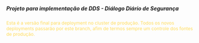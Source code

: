 <h5> Projeto para implementação de DDS - Diálogo Diário de Segurança </h5>

<p style="color: #ffdb5a; font-size: 12px;">
  Esta é a versão final para deployment no cluster de produção.
  Todos os novos deployments passarão por este branch, afim de termos sempre um controle dos fontes de produção.
</p>
